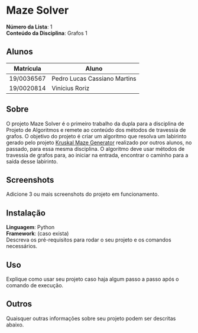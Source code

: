 # Maze Solver

**Número da Lista**: 1<br>
**Conteúdo da Disciplina**: Grafos 1<br>

## Alunos

| Matrícula  | Aluno                        |
| ---------- | ---------------------------- |
| 19/0036567 | Pedro Lucas Cassiano Martins |
| 19/0020814 | Vinícius Roriz               |

## Sobre

O projeto Maze Solver é o primeiro trabalho da dupla para a disciplina de Projeto de Algoritmos e remete ao conteúdo dos métodos de travessia de grafos.
O objetivo do projeto é criar um algoritmo que resolva um labirinto gerado pelo projeto [Kruskal Maze Generator](https://github.com/projeto-de-algoritmos/Grafos2_KruskalMazeGenerator) realizado por outros alunos, no passado, para essa mesma disciplina. O algoritmo deve usar métodos de travessia de grafos para, ao iniciar na entrada, encontrar o caminho para a saída desse labirinto.

## Screenshots

Adicione 3 ou mais screenshots do projeto em funcionamento.

## Instalação

**Linguagem**: Python<br>
**Framework**: (caso exista)<br>
Descreva os pré-requisitos para rodar o seu projeto e os comandos necessários.

## Uso

Explique como usar seu projeto caso haja algum passo a passo após o comando de execução.

## Outros

Quaisquer outras informações sobre seu projeto podem ser descritas abaixo.

